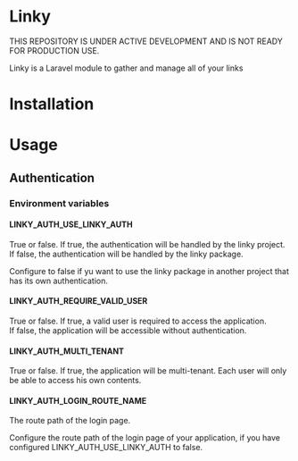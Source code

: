 # Linky 

THIS REPOSITORY IS UNDER ACTIVE DEVELOPMENT AND IS NOT READY FOR PRODUCTION USE.

Linky is a Laravel module to gather and manage all of your links

# Installation

# Usage

## Authentication

### Environment variables

#### LINKY_AUTH_USE_LINKY_AUTH
True or false. If true, the authentication will be handled by the linky project.
If false, the authentication will be handled by the linky package.

Configure to false if yu want to use the linky package in another project that
has its own authentication.

#### LINKY_AUTH_REQUIRE_VALID_USER
True or false. If true, a valid user is required to access the application.  
If false, the application will be accessible without authentication.

#### LINKY_AUTH_MULTI_TENANT
True or false. If true, the application will be multi-tenant.
Each user will only be able to access his own contents.

#### LINKY_AUTH_LOGIN_ROUTE_NAME
The route path of the login page.

Configure the route path of the login page of your application, if you have
configured LINKY_AUTH_USE_LINKY_AUTH to false.
